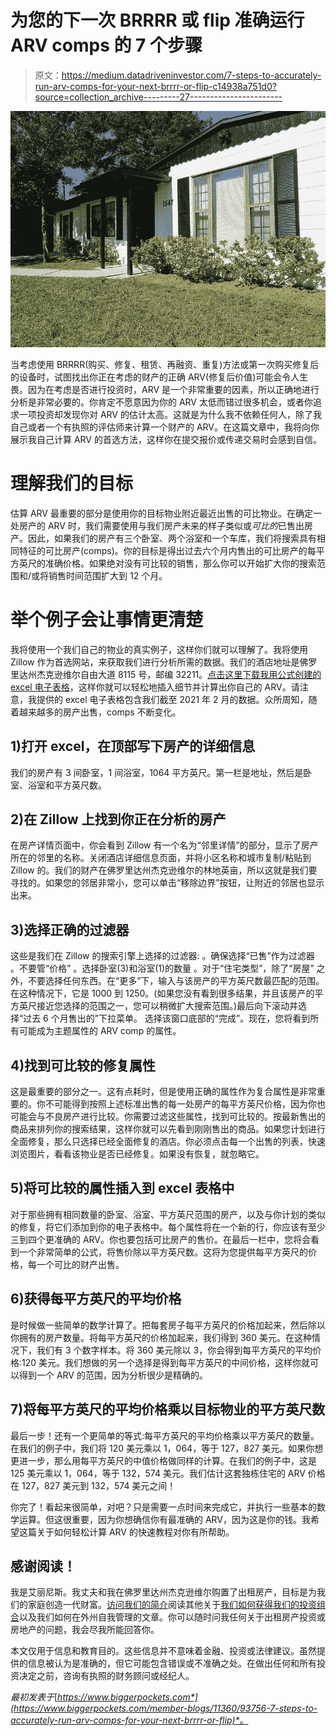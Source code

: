 # 为您的下一次 BRRRR 或 flip 准确运行 ARV comps 的 7 个步骤

> 原文：<https://medium.datadriveninvestor.com/7-steps-to-accurately-run-arv-comps-for-your-next-brrrr-or-flip-c14938a751d0?source=collection_archive---------27----------------------->

![](img/35680bc58d174ad0f53c45c36abe1df2.png)

当考虑使用 BRRRR(购买、修复、租赁、再融资、重复)方法或第一次购买修复后的设备时，试图找出你正在考虑的财产的正确 ARV(修复后价值)可能会令人生畏。因为在考虑是否进行投资时，ARV 是一个非常重要的因素，所以正确地进行分析是非常必要的。你肯定不愿意因为你的 ARV 太低而错过很多机会，或者你追求一项投资却发现你对 ARV 的估计太高。这就是为什么我不依赖任何人，除了我自己或者一个有执照的评估师来计算一个财产的 ARV。在这篇文章中，我将向你展示我自己计算 ARV 的首选方法，这样你在提交报价或传递交易时会感到自信。

# 理解我们的目标

估算 ARV 最重要的部分是使用你的目标物业附近最近出售的可比物业。在确定一处房产的 ARV 时，我们需要使用与我们房产未来的样子类似或*可比的*已售出房产。因此，如果我们的房产有三个卧室、两个浴室和一个车库，我们将搜索具有相同特征的可比房产(comps)。你的目标是得出过去六个月内售出的可比房产的每平方英尺的准确价格。如果绝对没有可比较的销售，那么你可以开始扩大你的搜索范围和/或将销售时间范围扩大到 12 个月。

# 举个例子会让事情更清楚

我将使用一个我们自己的物业的真实例子，这样你们就可以理解了。我将使用 Zillow 作为首选网站，来获取我们进行分析所需的数据。我们的酒店地址是佛罗里达州杰克逊维尔自由大道 8115 号，邮编 32211。[点击这里下载我用公式创建的 excel 电子表格](https://bit.ly/3k0eDlm)，这样你就可以轻松地插入细节并计算出你自己的 ARV。请注意，我提供的 excel 电子表格包含我们截至 2021 年 2 月的数据。众所周知，随着越来越多的房产出售，comps 不断变化。

## 1)打开 excel，在顶部写下房产的详细信息

我们的房产有 3 间卧室，1 间浴室，1064 平方英尺。第一栏是地址，然后是卧室、浴室和平方英尺数。

## 2)在 Zillow 上找到你正在分析的房产

在房产详情页面中，你会看到 Zillow 有一个名为“邻里详情”的部分，显示了房产所在的邻里的名称。关闭酒店详细信息页面，并将小区名称和城市复制/粘贴到 Zillow 的。我们的财产在佛罗里达州杰克逊维尔的林地英亩，所以这就是我们要寻找的。如果您的邻居非常小，您可以单击“移除边界”按钮，让附近的邻居也显示出来。

## 3)选择正确的过滤器

这些是我们在 Zillow 的搜索引擎上选择的过滤器:
。确保选择“已售”作为过滤器
。不要管“价格”
。选择卧室(3)和浴室(1)的数量
。对于“住宅类型”，除了“房屋”
之外，不要选择任何东西。在“更多”下，输入与该房产的平方英尺数最匹配的范围。在这种情况下，它是 1000 到 1250。(如果您没有看到很多结果，并且该房产的平方英尺接近您选择的范围之一，您可以稍微扩大搜索范围。)最后向下滚动并选择“过去 6 个月售出的”下拉菜单。
选择该窗口底部的“完成”。现在，您将看到所有可能成为主题属性的 ARV comp 的属性。

## 4)找到可比较的修复属性

这是最重要的部分之一。这有点耗时，但是使用正确的属性作为复合属性是非常重要的。你不可能得到按照上述标准出售的每一处房产的每平方英尺价格，因为你也可能会与不良房产进行比较。你需要过滤这些属性，找到可比较的。按最新售出的商品来排列你的搜索结果，这样你就可以先看到刚刚售出的商品。如果您计划进行全面修复，那么只选择已经全面修复的酒店。你必须点击每一个出售的列表，快速浏览图片，看看该物业是否已经修复。如果没有恢复，就忽略它。

## 5)将可比较的属性插入到 excel 表格中

对于那些拥有相同数量的卧室、浴室、平方英尺范围的房产，以及与你计划的类似的修复，将它们添加到你的电子表格中。每个属性将在一个新的行，你应该有至少三到四个更准确的 ARV。你也要包括可比房产的售价。在最后一栏中，您将会看到一个非常简单的公式，将售价除以平方英尺数。这将为您提供每平方英尺的价格，每一个可比的财产出售。

## 6)获得每平方英尺的平均价格

是时候做一些简单的数学计算了。把每套房子每平方英尺的价格加起来，然后除以你拥有的房产数量。将每平方英尺的价格加起来，我们得到 360 美元。在这种情况下，我们有 3 个数字样本。将 360 美元除以 3，你会得到每平方英尺的平均价格:120 美元。我们想做的另一个选择是得到每平方英尺的中间价格，这样你就可以得到一个 ARV 的范围，因为分析很少是精确的。

## 7)将每平方英尺的平均价格乘以目标物业的平方英尺数

最后一步！还有一个更简单的等式:每平方英尺的平均价格乘以平方英尺的数量。在我们的例子中，我们将 120 美元乘以 1，064，等于 127，827 美元。如果你想更进一步，那么用每平方英尺的中值价格做同样的计算。在我们的例子中，这是 125 美元乘以 1，064，等于 132，574 美元。我们估计这套独栋住宅的 ARV 价格在 127，827 美元到 132，574 美元之间！

你完了！看起来很简单，对吧？只是需要一点时间来完成它，并执行一些基本的数学运算。但这很重要，因为你想确信你有最准确的 ARV，因为这是你的钱。我希望这篇关于如何轻松计算 ARV 的快速教程对你有所帮助。

## 感谢阅读！

我是艾丽尼斯。我丈夫和我在佛罗里达州杰克逊维尔购置了出租房产，目标是为我们的家庭创造一代财富。[访问我们的简介](https://medium.com/@eleniscamargo)阅读其他关于[我们如何获得我们的投资组合](https://medium.com/makingofamillionaire/how-we-purchased-our-first-3-rental-properties-out-of-state-in-1-year-335c757fd7?source=friends_link&sk=1dfc99c3862c7188de54854279ead091)以及我们如何在外州自我管理的文章。你可以随时问我任何关于出租房产投资或房地产的问题，我会尽我所能回答你。

本文仅用于信息和教育目的。这些信息并不意味着金融、投资或法律建议。虽然提供的信息被认为是准确的，但它可能包含错误或不准确之处。在做出任何和所有投资决定之前，咨询有执照的财务顾问或经纪人。

*最初发表于*[*https://www.biggerpockets.com*](https://www.biggerpockets.com/member-blogs/11360/93756-7-steps-to-accurately-run-arv-comps-for-your-next-brrrr-or-flip)*。*